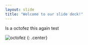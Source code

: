 ```yaml
---
layout: slide
title: "Welcome to our slide deck!"
---
```


Is a octofez this again test

![octofez](https://octodex.github.com/images/octofez.png)
{: .center}
